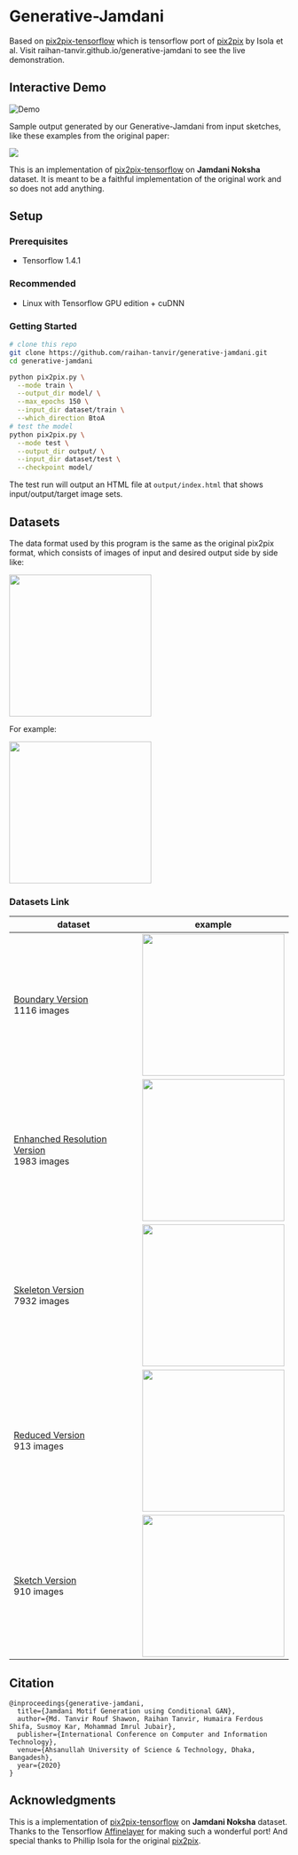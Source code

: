 # Generative-Jamdani

Based on [pix2pix-tensorflow](https://affinelayer.com/pix2pix/) which is tensorflow port of [pix2pix](https://phillipi.github.io/pix2pix/) by Isola et al.
Visit raihan-tanvir.github.io/generative-jamdani to see the live demonstration.

## Interactive Demo
![Demo](https://i.imgur.com/4r83NO3.gif)


Sample output generated by our Generative-Jamdani from input sketches, like these examples from the original paper:

<img src="docs/dataset-disp.png" width="auto"/>

This is an implementation of [pix2pix-tensorflow](https://github.com/affinelayer/pix2pix-tensorflow) on **Jamdani Noksha** dataset.  It is meant to be a faithful implementation of the original work and so does not add anything.  

## Setup

### Prerequisites
- Tensorflow 1.4.1

### Recommended
- Linux with Tensorflow GPU edition + cuDNN

### Getting Started

```sh
# clone this repo
git clone https://github.com/raihan-tanvir/generative-jamdani.git
cd generative-jamdani

python pix2pix.py \
  --mode train \
  --output_dir model/ \
  --max_epochs 150 \
  --input_dir dataset/train \
  --which_direction BtoA
# test the model
python pix2pix.py \
  --mode test \
  --output_dir output/ \
  --input_dir dataset/test \
  --checkpoint model/
```

The test run will output an HTML file at `output/index.html` that shows input/output/target image sets.



## Datasets

The data format used by this program is the same as the original pix2pix format, which consists of images of input and desired output side by side like:

<img src="docs/ab.png" width="256px"/>

For example:

<img src="docs/163_AB.png" width="256px"/>

### Datasets Link

| dataset | example |
| --- | --- |
| [Boundary Version](https://drive.google.com/file/d/1FXT7VDTgG_pOlCswMHM8iwkKHY1i09ZK/view?usp=sharing)  <br> 1116 images   | <img src="dataset-example/B.jpg" width="256px"/> |
| [Enhanched Resolution Version](https://drive.google.com/file/d/1JcY-IpFnS4HPB971URWm_S5IwvmSkPBK/view?usp=sharing)  <br> 1983 images   | <img src="dataset-example/BRes.png" width="256px"/> |
| [Skeleton Version](https://drive.google.com/file/d/14cx-mTHrZYv5W-hTEqNENRD-sibZIACL/view?usp=sharing)  <br> 7932 images   | <img src="dataset-example/Skel.png" width="256px"/> |
| [Reduced Version](https://drive.google.com/file/d/1oGaw855PJ8bgsgeYHuRuILySCBrYHeHw/view?usp=sharing)  <br> 913 images   | <img src="dataset-example/RedB.png" width="256px"/> |
| [Sketch Version](https://drive.google.com/file/d/1jqiTwuHEbA0-67ySXimeOt6tgQ-7ykNX/view?usp=sharing)  <br> 910 images   | <img src="dataset-example/Sketch.png" width="256px"/> |


## Citation

```
@inproceedings{generative-jamdani,
  title={Jamdani Motif Generation using Conditional GAN},
  author={Md. Tanvir Rouf Shawon, Raihan Tanvir, Humaira Ferdous Shifa, Susmoy Kar, Mohammad Imrul Jubair},
  publisher={International Conference on Computer and Information Technology},
  venue={Ahsanullah University of Science & Technology, Dhaka, Bangadesh},
  year={2020}
}
```

## Acknowledgments
This is a implementation of [pix2pix-tensorflow](https://github.com/affinelayer/pix2pix-tensorflow) on **Jamdani Noksha** dataset.  Thanks to the Tensorflow [Affinelayer](https://github.com/affinelayer) for making such a wonderful port!  And special thanks to Phillip Isola for the original [pix2pix](https://phillipi.github.io/pix2pix/).
